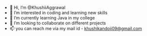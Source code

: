 - 👋 Hi, I’m @KhushiiAggrawal
- 👀 I’m interested in coding and
 learning new skills
- 🌱 I’m currently learning Java in my college
- 💞️ I’m looking to collaborate on different projects
- 📫 you can reach me via my mail id -
khushikandoii09@gmail.com

<!---
KhushiiAggrawal/KhushiiAggrawal is a ✨ special ✨ repository because its `README.md` (this file) appears on your GitHub profile.
You can click the Preview link to take a look at your changes.
--->

